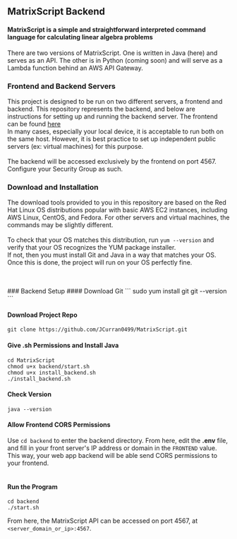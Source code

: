 ## MatrixScript Backend
#### MatrixScript is a simple and straightforward interpreted command language for calculating linear algebra problems

There are two versions of MatrixScript. One is written in Java (here) and serves as an API. The other is in Python (coming soon) and will serve as a Lambda function behind an AWS API Gateway.

### Frontend and Backend Servers

This project is designed to be run on two different servers, a frontend and backend. This repository represents the backend, and below are instructions for setting up and running the backend server. The frontend can be found [here](https://github.com/JCurran0499/MatrixScript-Frontend)<br/>
In many cases, especially your local device, it is acceptable to run both on the same host. However, it is best practice to set up independent public servers (ex: virtual machines) for this purpose. <br/> <br/>
The backend will be accessed exclusively by the frontend on port 4567. Configure your Security Group as such.

### Download and Installation

The download tools provided to you in this repository are based on the Red Hat Linux OS distributions popular with basic AWS EC2 instances, including AWS Linux, CentOS, and Fedora. For other servers and virtual machines, the commands may be slightly different. <br/> <br/>
To check that your OS matches this distribution, run `yum --version` and verify that your OS recognizes the YUM package installer. <br/>
If not, then you must install Git and Java in a way that matches your OS. Once this is done, the project will run on your OS perfectly fine. 

<br/>
<br/>
### Backend Setup
#### Download Git
```
sudo yum install git
git --version
```

#### Download Project Repo
```
git clone https://github.com/JCurran0499/MatrixScript.git
```

#### Give .sh Permissions and Install Java
```
cd MatrixScript
chmod u+x backend/start.sh
chmod u+x install_backend.sh
./install_backend.sh
```

#### Check Version
```
java --version
```

#### Allow Frontend CORS Permissions
Use `cd backend` to enter the backend directory. From here, edit the **.env** file, and fill in your front server's IP address or domain in the `FRONTEND` value. This way, your web app backend will be able send CORS permissions to your frontend.
<br/>
<br/>

#### Run the Program
```
cd backend
./start.sh
```

From here, the MatrixScript API can be accessed on port 4567, at `<server_domain_or_ip>:4567`.

